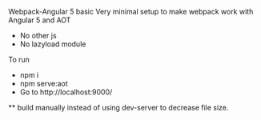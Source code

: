 Webpack-Angular 5 basic
 Very minimal setup to make webpack work with Angular 5 and AOT
 - No other js
 - No lazyload module

To run
- npm i
- npm serve:aot
- Go to http://localhost:9000/

** build manually instead of using dev-server to decrease file size.
